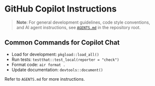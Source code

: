# GitHub Copilot Instructions

> **Note**: For general development guidelines, code style conventions, and AI agent instructions, see [`AGENTS.md`](../AGENTS.md) in the repository root.

## Common Commands for Copilot Chat

- Load for development: `pkgload::load_all()`
- Run tests: `testthat::test_local(reporter = "check")`
- Format code: `air format .`
- Update documentation: `devtools::document()`

Refer to `AGENTS.md` for more instructions.
